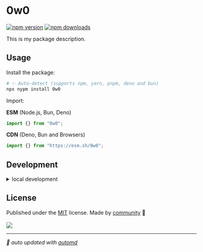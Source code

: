 # 0w0

<!-- automd:badges color=yellow -->

[![npm version](https://img.shields.io/npm/v/0w0?color=yellow)](https://npmjs.com/package/0w0)
[![npm downloads](https://img.shields.io/npm/dm/0w0?color=yellow)](https://npm.chart.dev/0w0)

<!-- /automd -->

This is my package description.

## Usage

Install the package:

```sh
# ✨ Auto-detect (supports npm, yarn, pnpm, deno and bun)
npx nypm install 0w0
```

Import:

<!-- automd:jsimport cdn name="0w0" -->

**ESM** (Node.js, Bun, Deno)

```js
import {} from "0w0";
```

**CDN** (Deno, Bun and Browsers)

```js
import {} from "https://esm.sh/0w0";
```

<!-- /automd -->

## Development

<details>

<summary>local development</summary>

- Clone this repository
- Install latest LTS version of [Node.js](https://nodejs.org/en/)
- Enable [Corepack](https://github.com/nodejs/corepack) using `corepack enable`
- Install dependencies using `pnpm install`
- Run interactive tests using `pnpm dev`

</details>

## License

<!-- automd:contributors license=MIT -->

Published under the [MIT](https://github.com/ZaneL1u/0w0/blob/main/LICENSE) license.
Made by [community](https://github.com/ZaneL1u/0w0/graphs/contributors) 💛
<br><br>
<a href="https://github.com/ZaneL1u/0w0/graphs/contributors">
<img src="https://contrib.rocks/image?repo=ZaneL1u/0w0" />
</a>

<!-- /automd -->

<!-- automd:with-automd -->

---

_🤖 auto updated with [automd](https://automd.unjs.io)_

<!-- /automd -->
